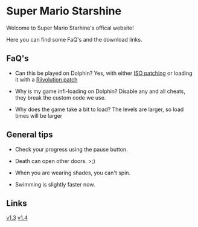 # Super Mario Starshine

Welcome to Super Mario Starhine's offical website!

Here you can find some FaQ's and the download links.


## FaQ's

* Can this be played on Dolphin? Yes, with either [ISO patching](https://github.com/Lord-Giganticus/Starshine-Patcher) or loading it with a [Riivolution patch](https://youtu.be/T7ACw7cq-gk?t=91)

* Why is my game infi-loading on Dolphin? Disable any and all cheats, they break the custom code we use.

* Why does the game take a bit to load? The levels are larger, so load times will be larger

## General tips

* Check your progress using the pause button.

* Death can open other doors. >;)

* When you are wearing shades, you can't spin.

* Swimming is slightly faster now.

## Links

[v1.3](https://www.mediafire.com/file/m13m1rnla84xvxo/Super_Mario_Starshine_Demo_v1.3.rar/file)
[v1.4](https://www.mediafire.com/file/8ynmhr6v5y0owzb/Super_Mario_Starshine_Demo_v1.4.rar/file)